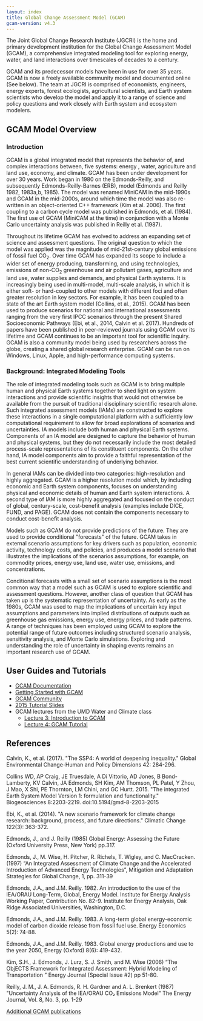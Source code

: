 ```yaml
---
layout: index
title: Global Change Assessment Model (GCAM)
gcam-version: v4.3
---
```


The Joint Global Change Research Institute (JGCRI) is the home and
primary development institution for the Global Change Assessment Model (GCAM), a comprehensive integrated modeling tool for exploring energy, water, and land interactions over timescales of decades to a century.

GCAM and its predecessor models have been in use for over 35 years. GCAM is now a freely available community model and documented online (See below). The team
at JGCRI is comprised of economists, engineers, energy experts, forest
ecologists, agricultural scientists, and Earth system scientists who
develop the model and apply it to a range of science and policy
questions and work closely with Earth system and ecosystem modelers.

## GCAM Model Overview

### Introduction

GCAM is a global integrated model that represents the
behavior of, and complex interactions between, five systems: energy
, water, agriculture and land use, economy, and
climate. GCAM has been under development for over 30 years. Work began
in 1980 on the Edmonds-Reilly, and subsequently
Edmonds-Reilly-Barnes (ERB), model (Edmonds and Reilly 1982, 1983a,b, 1985). The model was renamed MiniCAM in the mid-1990s and GCAM in the mid-2000s, around which time the model was also re-written in an object-oriented C++ framework (Kim et al. 2006). The
first coupling to a carbon cycle model was published in Edmonds, et
al. (1984). The first use of GCAM (MiniCAM at the time) in conjunction
with a Monte Carlo uncertainty analysis was published in Reilly et al. (1987).

Throughout its lifetime GCAM has evolved to address an expanding set of science and assessment questions. The
original question to which the model was applied was the
magnitude of mid-21st-century global emissions of fossil fuel
CO<sub>2</sub>. Over time GCAM has expanded its scope to include a wider set of
energy producing, transforming, and using technologies, emissions of
non-CO<sub>2</sub> greenhouse and air pollutant gases, agriculture and land use, water supplies and demands, and physical Earth systems. It is increasingly being used in
multi-model, multi-scale analysis, in which it is either soft- or
hard-coupled to other models with different foci and often greater
resolution in key sectors. For example, it has been coupled to a state
of the art Earth system model (Collins, et al., 2015). GCAM has been
used to produce scenarios for national and international assessments
ranging from the very first IPCC scenarios through the present Shared Socioeconomic Pathways
(Ebi, et al., 2014, Calvin et al. 2017). Hundreds of papers have been published in
peer-reviewed journals using GCAM over its lifetime and GCAM
continues to be an important tool for scientific
inquiry. GCAM is also a community model being used by researchers
across the globe, creating a shared global research enterprise. GCAM
can be run on Windows, Linux, Apple, and high-performance computing
systems.

### Background: Integrated Modeling Tools

The role of integrated modeling tools such as GCAM is to bring
multiple human and physical Earth systems together to
shed light on system interactions and provide scientific insights that
would not otherwise be available from the pursuit of traditional
disciplinary scientific research alone. Such integrated assessment models (IAMs) are constructed to
explore these interactions in a single computational platform with a
sufficiently low computational requirement to allow for broad
explorations of scenarios and uncertainties. IA models include both
human and physical Earth systems. Components of an IA model
are designed to capture the behavior of human and physical systems,
but they do not necessarily include the most detailed process-scale
representations of its constituent components. On the other hand, IA
model components aim to provide a faithful representation of the
best current scientific understanding of underlying behavior.

In general IAMs can be divided into two categories: high-resolution and highly aggregated. GCAM is a higher resolution model which, by including economic and Earth system components, focuses on 
understanding physical and economic details of human and
Earth system interactions. A second type of IAM is more 
highly aggregated and focused on the conduct of global,
century-scale, cost-benefit analysis (examples include DICE, FUND, and
PAGE). GCAM does not contain the components necessary to conduct cost-benefit analysis.

Models such as GCAM do not provide predictions of the
future. They are used to provide conditional "forecasts" of the
future. GCAM takes in external scenario assumptions for key
drivers such as population, economic activity, technology costs, and
policies, and produces a model scenario that illustrates the
implications of the scenarios assumptions, for example, on commodity
prices, energy use, land use, water use, emissions, and
concentrations.

Conditional forecasts with a small set of scenario assumptions is the
most common way that a model such as GCAM is used to explore
scientific and assessment questions. However, another class of
question that GCAM has taken up is the systematic representation of
uncertainty. As early as the 1980s, GCAM was used to map the
implications of uncertain key input assumptions and parameters into
implied distributions of outputs such as greenhouse gas emissions,
energy use, energy prices, and trade patterns. A range of techniques
has been employed using GCAM to explore the potential range of future
outcomes including structured scenario analysis, sensitivity
analysis, and Monte Carlo simulations. Exploring and understanding the
role of uncertainty in shaping events remains an important research
use of GCAM.

## User Guides and Tutorials

* [GCAM Documentation](toc.html)
* [Getting Started with GCAM](user-guide.html)
* [GCAM Community](http://www.globalchange.umd.edu/models/gcam/gcam-community/)
* [2015 Tutorial Slides](http://www.globalchange.umd.edu/data/annual-meetings/2015/GCAM_Tutorial_2015.pdf)
* GCAM lectures from the UMD Water and Climate class
  * [Lecture 3: Introduction to GCAM](https://www.youtube.com/watch?v=xRF9lFwtMr0)
  * [Lecture 4: GCAM Tutorial](https://www.youtube.com/watch?v=S7vAShH-dbs)

## References

Calvin, K., et al. (2017). "The SSP4: A world of deepening inequality." Global Environmental Change-Human and Policy Dimensions 42: 284-296.

Collins WD, AP Craig, JE Truesdale, A Di Vittorio, AD Jones, B Bond-Lamberty, KV Calvin, JA Edmonds, SH Kim, AM Thomson, PL Patel, Y Zhou, J Mao, X Shi, PE Thornton, LM Chini, and GC Hurtt. 2015. "The integrated Earth System Model Version 1: formulation and functionality." Biogeosciences 8:2203-2219.  doi:10.5194/gmd-8-2203-2015

Ebi, K., et al. (2014). "A new scenario framework for climate change research: background, process, and future directions." Climatic Change 122(3): 363-372.
	
Edmonds, J., and J. Reilly (1985) Global Energy: Assessing the Future (Oxford University Press, New York) pp.317.

Edmonds, J., M. Wise, H. Pitcher, R. Richels, T. Wigley, and C. MacCracken. (1997) “An Integrated Assessment of Climate Change and the Accelerated Introduction of Advanced Energy Technologies”, Mitigation and Adaptation Strategies for Global Change, 1, pp. 311-39

Edmonds, J.A., and J.M. Reilly. 1982. An introduction to the use of the IEA/ORAU Long-Term, Global, Energy Model. Institute for Energy Analysis Working Paper, Contribution No. 82-9. Institute for Energy Analysis, Oak Ridge Associated Universities, Washington, D.C.

Edmonds, J.A., and J.M. Reilly. 1983. A long-term global energy-economic model of carbon dioxide release from fossil fuel use. Energy Economics 5(2): 74-88.

Edmonds, J.A., and J.M. Reilly. 1983. Global energy productions and use to the year 2050, Energy (Oxford) 8(6): 419-432.

Kim, S.H., J. Edmonds, J. Lurz, S. J. Smith, and M. Wise (2006) “The ObjECTS Framework for Integrated Assessment: Hybrid Modeling of Transportation ” Energy Journal (Special Issue #2) pp 51-80.

Reilly, J. M., J. A. Edmonds, R. H. Gardner and A. L. Brenkert  (1987) "Uncertainty Analysis of the IEA/ORAU CO₂ Emissions Model"
The Energy Journal, Vol. 8, No. 3, pp. 1-29

[Additional GCAM publications](references.html)

